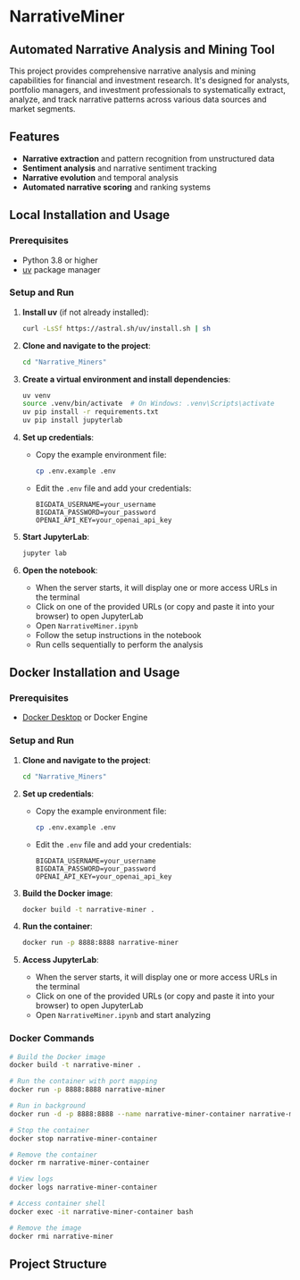 # NarrativeMiner

## Automated Narrative Analysis and Mining Tool

This project provides comprehensive narrative analysis and mining capabilities for financial and investment research. It's designed for analysts, portfolio managers, and investment professionals to systematically extract, analyze, and track narrative patterns across various data sources and market segments.

## Features

- **Narrative extraction** and pattern recognition from unstructured data
- **Sentiment analysis** and narrative sentiment tracking
- **Narrative evolution** and temporal analysis
- **Automated narrative scoring** and ranking systems

## Local Installation and Usage

### Prerequisites
- Python 3.8 or higher
- [uv](https://github.com/astral-sh/uv) package manager

### Setup and Run

1. **Install uv** (if not already installed):
   ```bash
   curl -LsSf https://astral.sh/uv/install.sh | sh
   ```

2. **Clone and navigate to the project**:
   ```bash
   cd "Narrative_Miners"
   ```

3. **Create a virtual environment and install dependencies**:
   ```bash
   uv venv
   source .venv/bin/activate  # On Windows: .venv\Scripts\activate
   uv pip install -r requirements.txt
   uv pip install jupyterlab
   ```

4. **Set up credentials**:
   - Copy the example environment file:
     ```bash
     cp .env.example .env
     ```
   - Edit the `.env` file and add your credentials:
     ```
     BIGDATA_USERNAME=your_username
     BIGDATA_PASSWORD=your_password
     OPENAI_API_KEY=your_openai_api_key
     ```

5. **Start JupyterLab**:
   ```bash
   jupyter lab
   ```

6. **Open the notebook**:
   - When the server starts, it will display one or more access URLs in the terminal
   - Click on one of the provided URLs (or copy and paste it into your browser) to open JupyterLab
   - Open `NarrativeMiner.ipynb`
   - Follow the setup instructions in the notebook
   - Run cells sequentially to perform the analysis

## Docker Installation and Usage

### Prerequisites
- [Docker Desktop](https://www.docker.com/products/docker-desktop/) or Docker Engine

### Setup and Run

1. **Clone and navigate to the project**:
   ```bash
   cd "Narrative_Miners"
   ```

2. **Set up credentials**:
   - Copy the example environment file:
     ```bash
     cp .env.example .env
     ```
   - Edit the `.env` file and add your credentials:
     ```
     BIGDATA_USERNAME=your_username
     BIGDATA_PASSWORD=your_password
     OPENAI_API_KEY=your_openai_api_key
     ```

3. **Build the Docker image**:
   ```bash
   docker build -t narrative-miner .
   ```

4. **Run the container**:
   ```bash
   docker run -p 8888:8888 narrative-miner
   ```

5. **Access JupyterLab**:
   - When the server starts, it will display one or more access URLs in the terminal
   - Click on one of the provided URLs (or copy and paste it into your browser) to open JupyterLab
   - Open `NarrativeMiner.ipynb` and start analyzing

### Docker Commands

```bash
# Build the Docker image
docker build -t narrative-miner .

# Run the container with port mapping
docker run -p 8888:8888 narrative-miner

# Run in background
docker run -d -p 8888:8888 --name narrative-miner-container narrative-miner

# Stop the container
docker stop narrative-miner-container

# Remove the container
docker rm narrative-miner-container

# View logs
docker logs narrative-miner-container

# Access container shell
docker exec -it narrative-miner-container bash

# Remove the image
docker rmi narrative-miner
```

## Project Structure

```